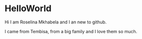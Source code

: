 # HelloWorld

Hi I am Roselina Mkhabela and I an new to github.

I came from Tembisa, from a big family and I love them so much. 
